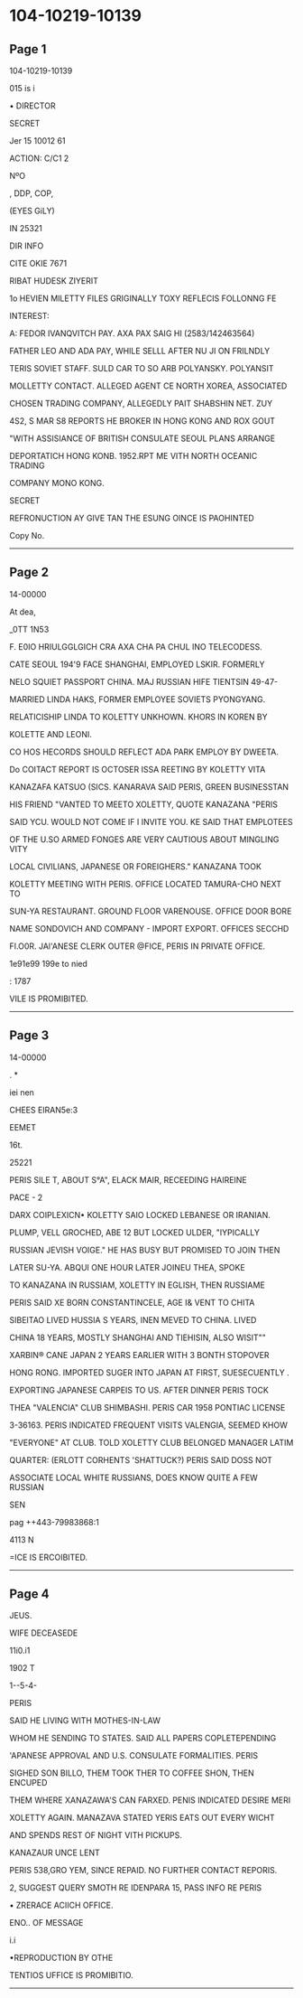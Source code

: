 # 104-10219-10139

## Page 1

104-10219-10139

015 is i

• DIRECTOR

SECRET

Jer 15 10012 61

ACTION: C/C1 2

NºO

, DDP, COP,

(EYES GiLY)

IN 25321

DIR INFO

CITE OKIE 7671

RIBAT HUDESK ZIYERIT

1o HEVIEN MILETTY FILES GRIGINALLY TOXY REFLECIS FOLLONNG FE

INTEREST:

A: FEDOR IVANQVITCH PAY. AXA PAX SAIG HI (2583/142463564)

FATHER LEO AND ADA PAY, WHILE SELLL AFTER NU JI ON FRILNDLY

TERIS SOVIET STAFF. SULD CAR TO SO ARB POLYANSKY. POLYANSIT

MOLLETTY CONTACT. ALLEGED AGENT CE NORTH XOREA, ASSOCIATED

CHOSEN TRADING COMPANY, ALLEGEDLY PAIT SHABSHIN NET. ZUY

4S2, S MAR S8 REPORTS HE BROKER IN HONG KONG AND ROX GOUT

"WITH ASSISIANCE OF BRITISH CONSULATE SEOUL PLANS ARRANGE

DEPORTATICH HONG KONB. 1952.RPT ME VITH NORTH OCEANIC TRADING

COMPANY MONO KONG.

SECRET

REFRONUCTION AY GIVE TAN THE ESUNG OINCE IS PAOHINTED

Copy No.

---

## Page 2

14-00000

At dea,

_0TT 1N53

F. E0IO HRIULGGLGICH CRA AXA CHA PA CHUL INO TELECODESS.

CATE SEOUL 194'9 FACE SHANGHAI, EMPLOYED LSKIR. FORMERLY

NELO SQUIET PASSPORT CHINA. MAJ RUSSIAN HIFE TIENTSIN 49-47-

MARRIED LINDA HAKS, FORMER EMPLOYEE SOVIETS PYONGYANG.

RELATICISHIP LINDA TO KOLETTY UNKHOWN. KHORS IN KOREN BY

KOLETTE AND LEONI.

CO HOS HECORDS SHOULD REFLECT ADA PARK EMPLOY BY DWEETA.

Do COITACT REPORT IS OCTOSER ISSA REETING BY KOLETTY VITA

KANAZAFA KATSUO (SICS. KANARAVA SAID PERIS, GREEN BUSINESSTAN

HIS FRIEND "VANTED TO MEETO XOLETTY, QUOTE KANAZANA "PERIS

SAID YCU. WOULD NOT COME IF I INVITE YOU. KE SAID THAT EMPLOTEES

OF THE U.SO ARMED FONGES ARE VERY CAUTIOUS ABOUT MINGLING VITY

LOCAL CIVILIANS, JAPANESE OR FOREIGHERS." KANAZANA TOOK

KOLETTY MEETING WITH PERIS. OFFICE LOCATED TAMURA-CHO NEXT TO

SUN-YA RESTAURANT. GROUND FLOOR VARENOUSE. OFFICE DOOR BORE

NAME SONDOVICH AND COMPANY - IMPORT EXPORT. OFFICES SECCHD

FI.O0R. JAl'ANESE CLERK OUTER @FICE, PERIS IN PRIVATE OFFICE.

1e91e99 199e to nied

: 1787

VILE IS PROMIBITED.

---

## Page 3

14-00000

. *

iei nen

CHEES EIRAN5e:3

EEMET

16t.

25221

PERIS SILE T, ABOUT S°A", ELACK MAIR, RECEEDING HAIREINE

PACE - 2

DARX COIPLEXICN• KOLETTY SAIO LOCKED LEBANESE OR IRANIAN.

PLUMP, VELL GROCHED, ABE 12 BUT LOCKED ULDER, "IYPICALLY

RUSSIAN JEVISH VOIGE." HE HAS BUSY BUT PROMISED TO JOIN THEN

LATER SU-YA. ABQUI ONE HOUR LATER JOINEU THEA, SPOKE

TO KANAZANA IN RUSSIAM, XOLETTY IN EGLISH, THEN RUSSIAME

PERIS SAID XE BORN CONSTANTINCELE, AGE I& VENT TO CHITA

SIBEITAO LIVED HUSSIA S YEARS, INEN MEVED TO CHINA. LIVED

CHINA 18 YEARS, MOSTLY SHANGHAI AND TIEHISIN, ALSO WISIT""

XARBIN® CANE JAPAN 2 YEARS EARLIER WITH 3 BONTH STOPOVER

HONG RONG. IMPORTED SUGER INTO JAPAN AT FIRST, SUESECUENTLY .

EXPORTING JAPANESE CARPEIS TO US. AFTER DINNER PERIS TOCK

THEA "VALENCIA" CLUB SHIMBASHI. PERIS CAR 1958 PONTIAC LICENSE

3-36163. PERIS INDICATED FREQUENT VISITS VALENGIA, SEEMED KHOW

"EVERYONE" AT CLUB. TOLD XOLETTY CLUB BELONGED MANAGER LATIM

QUARTER: (ERLOTT CORHENTS 'SHATTUCK?) PERIS SAID DOSS NOT

ASSOCIATE LOCAL WHITE RUSSIANS, DOES KNOW QUITE A FEW RUSSIAN

SEN

pag ++443-79983868:1

4113 N

=ICE IS ERCOIBITED.

---

## Page 4

JEUS.

WIFE DECEASEDE

11i0.i1

1902 T

1--5-4-

PERIS

SAID HE LIVING WITH MOTHES-IN-LAW

WHOM HE SENDING TO STATES. SAID ALL PAPERS COPLETEPENDING

'APANESE APPROVAL AND U.S. CONSULATE FORMALITIES. PERIS

SIGHED SON BILLO, THEM TOOK THER TO COFFEE SHON, THEN ENCUPED

THEM WHERE XANAZAWA'S CAN FARXED. PENIS INDICATED DESIRE MERI

XOLETTY AGAIN. MANAZAVA STATED YERIS EATS OUT EVERY WICHT

AND SPENDS REST OF NIGHT VITH PICKUPS.

KANAZAUR UNCE LENT

PERIS 538,GRO YEM, SINCE REPAID. NO FURTHER CONTACT REPORIS.

2, SUGGEST QUERY SMOTH RE IDENPARA 15, PASS INFO RE PERIS

• ZRERACE ACIICH OFFICE.

ENO.. OF MESSAGE

i.i

•REPRODUCTION BY OTHE

TENTIOS UFFICE IS PROMIBITIO.

---


